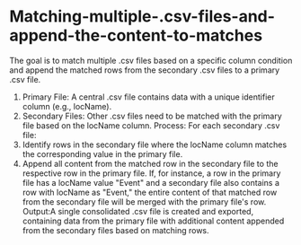 # Matching-multiple-.csv-files-and-append-the-content-to-matches
The goal is to match multiple .csv files based on a specific column condition and append the matched rows from the secondary .csv files to a primary .csv file.
1. Primary File: A central .csv file contains data with a unique identifier column (e.g., locName).
2. Secondary Files: Other .csv files need to be matched with the primary file based on the locName column.
Process:
For each secondary .csv file:
1. Identify rows in the secondary file where the locName column matches the corresponding value in the primary file.
2. Append all content from the matched row in the secondary file to the respective row in the primary file.
If, for instance, a row in the primary file has a locName value "Event" and a secondary file also contains a row with locName as "Event," the entire content of that matched row from the secondary file will be merged with the primary file's row.
Output:A single consolidated .csv file is created and exported, containing data from the primary file with additional content appended from the secondary files based on matching rows.
